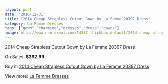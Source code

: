 ```yaml
---
layout: post
date: '2016-12-31'
title: "2014 Cheap Strapless Cutout Gown by La Femme 20397 Dress"
category: La Femme Dresses
tags: ["gown","charming","dresses","dress","gowns"]
image: http://www.neoformal.com/14337-thickbox_default/2014-cheap-strapless-cutout-gown-by-la-femme-20397-dress.jpg
---
```

2014 Cheap Strapless Cutout Gown by La Femme 20397 Dress

On Sales: **$392.99**
<a href="https://www.neoformal.com/en/la-femme-dresses-2014/4898-2014-cheap-strapless-cutout-gown-by-la-femme-20397-dress.html"><amp-img layout="responsive" width="600" height="600" src="//www.neoformal.com/14337-thickbox_default/2014-cheap-strapless-cutout-gown-by-la-femme-20397-dress.jpg" alt="2014 Cheap Strapless Cutout Gown by La Femme 20397 Dress 0" /></a>
<a href="https://www.neoformal.com/en/la-femme-dresses-2014/4898-2014-cheap-strapless-cutout-gown-by-la-femme-20397-dress.html"><amp-img layout="responsive" width="600" height="600" src="//www.neoformal.com/14339-thickbox_default/2014-cheap-strapless-cutout-gown-by-la-femme-20397-dress.jpg" alt="2014 Cheap Strapless Cutout Gown by La Femme 20397 Dress 1" /></a>
<a href="https://www.neoformal.com/en/la-femme-dresses-2014/4898-2014-cheap-strapless-cutout-gown-by-la-femme-20397-dress.html"><amp-img layout="responsive" width="600" height="600" src="//www.neoformal.com/14338-thickbox_default/2014-cheap-strapless-cutout-gown-by-la-femme-20397-dress.jpg" alt="2014 Cheap Strapless Cutout Gown by La Femme 20397 Dress 2" /></a>

Buy it: [2014 Cheap Strapless Cutout Gown by La Femme 20397 Dress](https://www.neoformal.com/en/la-femme-dresses-2014/4898-2014-cheap-strapless-cutout-gown-by-la-femme-20397-dress.html "2014 Cheap Strapless Cutout Gown by La Femme 20397 Dress")

View more: [La Femme Dresses](https://www.neoformal.com/en/56-la-femme-dresses-2014 "La Femme Dresses")